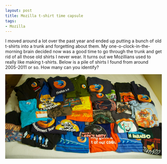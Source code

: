 ```yaml
---
layout: post
title: Mozilla t-shirt time capsule
tags:
- Mozilla
---
```


I moved around a lot over the past year and ended up putting a bunch of old
t-shirts into a trunk and forgetting about them.  My one-o-clock-in-the-morning
brain decided now was a good time to go through the trunk and get rid of all
those old shirts I never wear.  It turns out we Mozillians used to really like
making t-shirts.  Below is a pile of shirts I found from around 2005-2011 or so.
How many can you identify?

<a href="/blog/public/img/mozilla_shirts.jpg">![Mozilla Shirts](/public/img/mozilla_shirts_small.jpg)</a>

